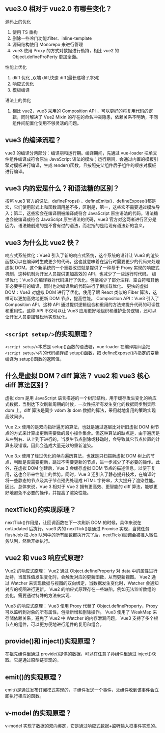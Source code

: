 ## vue3.0 相对于 vue2.0 有哪些变化？

源码上的优化

1. 使用 TS 重构
2. 删除一些冷门功能:filter、inline-template
3. 源码结构使用 Monorepo 来进行管理
4. vue3 使用 Proxy 的方式对数据进行劫持，相比 vue2 的 Object.defineProPerty 更加全面。

性能上优化

1. dliff 优化 ,双端 diff,快速 diff(最长递增子序列)
2. 响应式优化
3. 模板编译

语法上的优化

1. 相比 vue2，vue3 采用的 Composition API ，可以更好的将复用代码的逻辑，同时解决了 Vue2 Mixin 的存在的命名冲突隐患，依赖关系不明确，不同组件间配置化使用不够灵活的问题。

## vue3 的编译流程？

vue3 的编译分两部分：编译期和运行期。编译期间，先通过 vue-loader 把单文件组件编译成符合原生 JavaScript 语法的模块；运行期间，会通过内置的模板引擎对模板进行编译，生成 render()函数，且按照先父组件后子组件的顺序对模板进行编译。

## vue3 内的宏是什么？和语法糖的区别？

按照 vue3 官方的说法，defineProps() 、defineEmits()、defineExpose()都是宏，它们使用形式上和函数调用差不多，区别是，第一，这些宏不需要通过模块导入；第二，这些宏会在编译期被编译成符合 JavaScript 原生语法的代码。语法糖也会被编译成符合 JavaScript 原生语法的代码，vue3 官方对这两者进行区分是因为，语法糖创建的是不曾有过的语法，而宏指的是给现有语法新的含义。

## vue3 为什么比 vue2 快？

响应式系统优化：Vue3 引入了新的响应式系统，这个系统的设计让 Vue3 的渲染函数可以在编译时生成更少的代码，这也就意味着在运行时需要更少的代码来处理虚拟 DOM。这个新系统的一个重要改进就是提供了一种基于 Proxy 实现的响应式机制，这种机制为开发人员提供更加高效的 API，也减少了一些运行时代码。
编译优化：Vue3 的编译器对代码进行了优化，包括减少了部分注释、空白符和其他非必要字符的编译，同时也对编译后的代码进行了懒加载优化。
更快的虚拟 DOM：Vue3 对虚拟 DOM 进行了优化，使用了跟 React 类似的 Fiber 算法，这样可以更加高效地更新 DOM 节点，提高性能。
Composition API：Vue3 引入了 Composition API，这种 API 通过提供逻辑组合和重用的方法来提升代码的可读性和重用性。这种 API 不仅可以让 Vue3 应用更好地组织和维护业务逻辑，还可以让开发人员更加轻松地实现优化。

## `<script setup/>`的实现原理？

`<script setup/>`本质是 setup()函数的语法糖，vue-loader 在编译期间会把`<script setup/>`内的代码编译成 setup()函数，把 defineExpose()内指定的变量编译为 setup()函数的返回值。

## 什么是虚拟 DOM？diff 算法？ vue2 和 vue3 核心 diff 算法区别？

虚拟 dom 是用 JavaScript 语言描述的一个树形结构，用于缓存发生变化的响应式数据，当到达下次刷新周期的时候，一次性把所有发生变化的数据同步到实际 dom 上。diff 算法是同步 vdom 和 dom 数据的算法，采用就地复用的策略实现高效同步。

Vue 2.x 使用的是双向指针遍历的算法，也就是通过逐层比对新旧虚拟 DOM 树节点的方式来计算出更新需要做的最小操作集合。但这种算法的缺点是，由于遍历是从左到右、从上到下进行的，当发生节点删除或移动时，会导致其它节点位置的计算出现错误，因此会造成大量无效的重新渲染。

Vue 3.x 使用了经过优化的单向遍历算法，也就是只扫描新虚拟 DOM 树上的节点，判断是否需要更新，跳过不需要更新的节点，进一步减少了不必要的操作。此外，在虚拟 DOM 创建后，Vue 3 会缓存虚拟 DOM 节点的描述信息，以便于复用，这也会带来性能上的优势。同时，Vue 3 还引入了静态提升技术，在编译时将一些静态的节点及其子节点预先处理成 HTML 字符串，大大提升了渲染性能。
因此，总体来说，Vue 3 相对于 Vue 2 拥有更高效、更智能的 diff 算法，能够更好地避免不必要的操作，并提高了渲染性能。

## nextTick()的实现原理？

nextTick()作用是，让回调函数在下一次刷新 DOM 的时候，具体来说在 onUpdated 后执行。vue3 内的 nextTick()是通过 Promise 实现，当微任务 flushJob 把 Job 队列中的所有函数都执行完了后，nextTick()回调会被推入微任务队列，然后开始执行。

## vue2 和 vue3 响应式原理?

Vue2 的响应式原理：
Vue2 通过 Object.defineProperty 对 data 中的属性进行劫持，当属性值发生变化时，会触发对应的更新函数，从而更新视图。
Vue2 通过 Watcher 来实现数据与视图的双向绑定，当数据发生变化时，Watcher 会通知对应的视图进行更新。
Vue2 的响应式原理存在一些缺陷，例如无法监听数组的变化，需要通过特殊的方法来实现.

Vue3 的响应式原理：
Vue3 使用 Proxy 代替了 Object.defineProperty，Proxy 可以监听到对象的所有属性，包括新增和删除操作。
Vue3 使用了 WeakMap 来存储依赖关系，避免了 Vue2 中 Watcher 的内存泄漏问题。
Vue3 支持了多个根节点的组件，可以更方便地进行组件的复用和组合。

## provide()和 inject()实现原理？

在祖先组件里通过 provide()提供的数据，可以在任意子孙组件里通过 inject()获取。它是通过原型链实现的。

## emit()的实现原理？

emit()是通过发布订阅模式实现的，子组件发送一个事件，父组件收到该事件会立即执行相应的函数。

## v-model 的实现原理？

v-model 实现了数据的双向绑定，它是通过响应式数据+监听输入框事件实现的。
